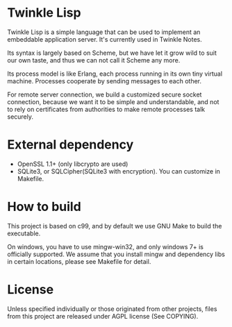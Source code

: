 Twinkle Lisp
============

Twinkle Lisp is a simple language that can be used to implement an embeddable application server.
It's currently used in Twinkle Notes.  

Its syntax is largely based on Scheme,
but we have let it grow wild to suit our own taste,
and thus we can not call it Scheme any more.

Its process model is like Erlang, each process running in its own tiny virtual machine. Processes cooperate by sending messages to each other.

For remote server connection, we build a customized secure socket connection, because we want it to be simple and understandable,
and not to rely on certificates from authorities to make remote processes talk securely.

External dependency
===================

- OpenSSL 1.1+ (only libcrypto are used)
- SQLite3, or SQLCipher(SQLite3 with encryption). You can customize in Makefile.

How to build
============

This project is based on c99, and by default we use GNU Make to build the executable.

On windows, you have to use mingw-win32, and only windows 7+ is officially supported.
We assume that you install mingw and dependency libs in certain locations, please see Makefile for detail.

License
=======

Unless specified individually or those originated from other projects,
files from this project are released under AGPL license (See COPYING).
